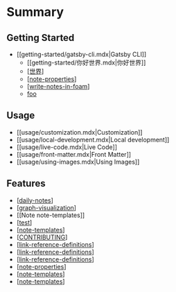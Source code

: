 # Summary

## Getting Started

- [[getting-started/gatsby-cli.mdx|Gatsby CLI]]
  - [[getting-started/你好世界.mdx|你好世界]]
  - [[世界]]
  - [[note-properties]]
  - [[write-notes-in-foam]]
  - [foo](http://example.com "Example Domain")

## Usage

- [[usage/customization.mdx|Customization]]
- [[usage/local-development.mdx|Local development]]
- [[usage/live-code.mdx|Live Code]]
- [[usage/front-matter.mdx|Front Matter]]
- [[usage/using-images.mdx|Using Images]]

## Features

- [[daily-notes]]
- [[graph-visualization]]
- [[Note note-templates]]
- [[test]]
- [[note-templates]]
- [[CONTRIBUTING]]
- [[link-reference-definitions]]
- [[link-reference-definitions]]
- [[link-reference-definitions]]
- [[note-properties]]
- [[note-templates]]
- [[note-templates]]

[//begin]: # "Autogenerated link references for markdown compatibility"
[世界]: ../../wiki/content1/世界.md "世界"
[note-properties]: ../../wiki/content1/features/note-properties.md "Note Properties"
[write-notes-in-foam]: ../../wiki/content1/how-to/write-notes-in-foam.md "Writing Notes"
[daily-notes]: ../../wiki/content/features/daily-notes.md "Daily notes"
[graph-visualization]: ../../wiki/content1/features/graph-visualization.md "Graph Visualization"
[test]: ../../wiki/content1/test.md "Test"
[note-templates]: ../../wiki/content/features/note-templates.md "Note Templates"
[contributing]: ../../CONTRIBUTING.md "Contributing"
[link-reference-definitions]: ../../wiki/content/features/link-reference-definitions.md "Link Reference Definitions"
[//end]: # "Autogenerated link references"
